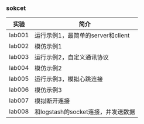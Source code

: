 ### sokcet

|实验|简介|
|---|---|
|lab001|运行示例1，最简单的server和client|
|lab002|模仿示例1|
|lab003|运行示例2，自定义通讯协议|
|lab004|模仿示例2|
|lab005|运行示例3，模拟心跳连接|
|lab006|模仿示例3|
|lab007|模拟断开连接|
|lab008|和logstash的socket连接，并发送数据|